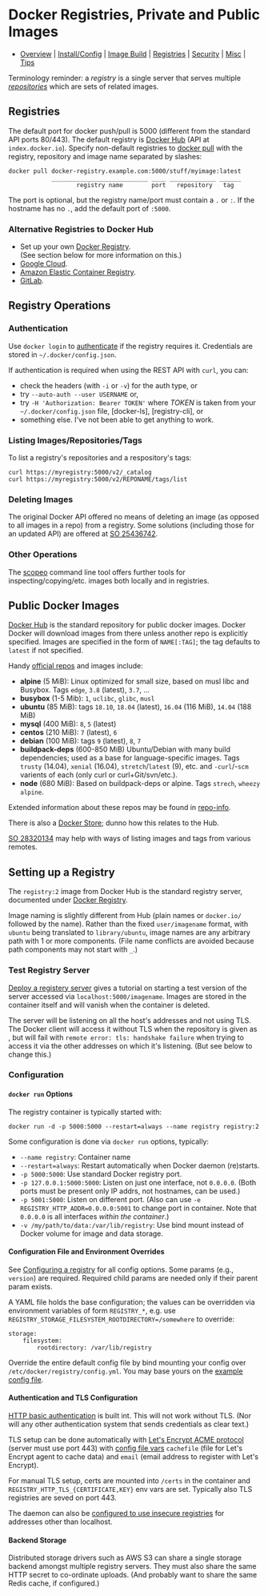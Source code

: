 Docker Registries, Private and Public Images
============================================

* [Overview](README.md) | [Install/Config](config.md)
  | [Image Build](image.md) | [Registries](registries.md)
  | [Security](security.md) | [Misc](misc.md) | [Tips](tips.md)

Terminology reminder: a _registry_ is a single server that serves
multiple _[repositories][repository]_ which are sets of related
images.


Registries
----------

The default port for docker push/pull is 5000 (different from the
standard API ports 80/443). The default registry is [Docker Hub][]
(API at `index.docker.io`). Specify non-default registries to [docker
pull] with the registry, repository and image name separated by
slashes:

    docker pull docker-registry.example.com:5000/stuff/myimage:latest
                ___________________________ ____ _____________ ______
                       registry name        port   repository   tag

The port is optional, but the registry name/port must contain a `.` or
`:`. If the hostname has no `.`, add the default port of `:5000`.

### Alternative Registries to Docker Hub

- Set up your own [Docker Registry][registry].  
  (See section below for more information on this.)
- [Google Cloud][gcp-registry].
- [Amazon Elastic Container Registry][aws-ecr].
- [GitLab].


Registry Operations
-------------------

### Authentication

Use `docker login` to [authenticate] if the registry requires it.
Credentials are stored in `~/.docker/config.json`.

If authentication is required when using the REST API with `curl`,
you can:
- check the headers (with `-i` or `-v`) for the auth type, or
- try `--auto-auth --user USERNAME` or,
- try `-H 'Authorization: Bearer TOKEN'` where _TOKEN_ is taken from
  your `~/.docker/config.json` file, [docker-ls], [registry-cli], or
- something else. I've not been able to get anything to work.

### Listing Images/Repositories/Tags

To list a registry's repositories and a respository's tags:

    curl https://myregistry:5000/v2/_catalog
    curl https://myregistry:5000/v2/REPONAME/tags/list

### Deleting Images

The original Docker API offered no means of deleting an image (as
opposed to all images in a repo) from a registry. Some solutions
(including those for an updated API) are offered at [SO 25436742].

### Other Operations

The [scopeo] command line tool offers further tools for
inspecting/copying/etc. images both locally and in registries.


Public Docker Images
--------------------

[Docker Hub] is the standard repository for public docker images.
Docker Docker will download images from there unless another repo is
explicitly specified. Images are specified in the form of
`NAME[:TAG]`; the tag defaults to `latest` if not specified.

Handy [official repos] and images include:

* __alpine__ (5 MiB): Linux optimized for small size, based on musl libc
  and Busybox. Tags  `edge`, `3.8` (latest), `3.7`, ...
* __busybox__ (1-5 Mib): `1`, `uclibc`, `glibc`, `musl`
* __ubuntu__ (85 MiB): tags `18.10`, `18.04` (latest),
  `16.04` (116 MiB), `14.04` (188 MiB)
* __mysql__ (400 MiB): `8`, `5` (latest)
* __centos__ (210 MiB): `7` (latest), `6`
* __debian__ (100 MiB): tags `9` (latest), `8`, `7`
* __buildpack-deps__ (600-850 MiB) Ubuntu/Debian with many build
  dependencies; used as a base for language-specific images.
  Tags `trusty` (14.04), `xenial` (16.04), `stretch`/`latest` (9), etc.
  and `-curl`/-`scm` varients of each (only curl or curl+Git/svn/etc.).
* __node__ (680 MiB): Based on buildpack-deps or alpine.
  Tags `strech`, `wheezy` `alpine`.

Extended information about these repos may be found in [repo-info].

There is also a [Docker Store]; dunno how this relates to the Hub.

[SO 28320134] may help with ways of listing images and tags from
various remotes.


Setting up a Registry
---------------------

The `registry:2` image from Docker Hub is the standard registry
server, documented under [Docker Registry][registry].

Image naming is slightly different from Hub (plain names or
`docker.io/` followed by the name). Rather than the fixed
`user/imagename` format, with `ubuntu` being translated to
`library/ubuntu`, image names are any arbitrary path with 1 or more
components. (File name conflicts are avoided because path components
may not start with `_`.)

### Test Registry Server

[Deploy a registery server][registry-deploy] gives a tutorial on
starting a test version of the server accessed via
`localhost:5000/imagename`. Images are stored in the container itself
and will vanish when the container is deleted.

The server will be listening on all the host's addresses and not using
TLS. The Docker client will access it without TLS when the repository
is given as , but will fail with `remote error: tls: handshake
failure` when trying to access it via the other addresses on which
it's listening. (But see below to change this.)

### Configuration

#### `docker run` Options

The registry container is typically started with:

    docker run -d -p 5000:5000 --restart=always --name registry registry:2

Some configuration is done via `docker run` options, typically:
- `--name registry`: Container name
- `--restart=always`: Restart automatically when Docker daemon (re)starts.
- `-p 5000:5000`: Use standard Docker registry port.
- `-p 127.0.0.1:5000:5000`: Listen on just one interface, not `0.0.0.0`.
  (Both ports must be present only IP addrs, not hostnames, can be used.)
- `-p 5001:5000`: Listen on different port. (Also can use  `-e
  REGISTRY_HTTP_ADDR=0.0.0.0:5001` to change port in container. Note that
  `0.0.0.0` is all interfaces _within the container_.)
- `-v /my/path/to/data:/var/lib/registry`: Use bind mount instead of Docker
  volume for image and data storage.

#### Configuration File and Environment Overrides

See [Configuring a registry][registry-config] for all config options.
Some params (e.g., `version`) are required. Required child params are
needed only if their parent param exists.

A YAML file holds the base configuration; the values can be overridden
via environment variables of form `REGISTRY_*`, e.g. use
`REGISTRY_STORAGE_FILESYSTEM_ROOTDIRECTORY=/somewhere` to override:

    storage:
        filesystem:
            rootdirectory: /var/lib/registry

Override the entire default config file by bind mounting your config
over `/etc/docker/registry/config.yml`. You may base yours on the
[example config file][registry-exampleconfig].

#### Authentication and TLS Configuration

[HTTP basic authentication][registry-basicauth] is built int. This
will not work without TLS. (Nor will any other authentication system
that sends credentials as clear text.)

TLS setup can be done automatically with [Let's Encrypt ACME
protocol][letsencrypt] (server must use port 443) with [config file
vars][regconf-letsenrypt] `cachefile` (file for Let's Encrypt agent to
cache data) and `email` (email address to register with Let's
Encrypt).

For manual TLS setup, certs are mounted into `/certs` in the container
and `REGISTRY_HTTP_TLS_{CERTIFICATE,KEY}` env vars are set. Typically
also TLS registries are seved on port 443.

The daemon can also be [configured to use insecure
registries][registry-insecure] for addresses other than localhost.

#### Backend Storage

Distributed storage drivers such as AWS S3 can share a single storage
backend amongst multiple registry servers. They must also share the
same HTTP secret to co-ordinate uploads. (And probably want to share
the same Redis cache, if configured.)



<!-------------------------------------------------------------------->
[Docker Hub]: https://hub.docker.com/explore/
[Docker Store]: https://store.docker.com/
[SO 25436742]: https://stackoverflow.com/q/25436742/107294
[SO 28320134]: https://stackoverflow.com/q/28320134/107294
[authenticate]: https://docs.docker.com/registry/spec/auth/jwt/
[aws-ecr]: https://aws.amazon.com/ecr/
[docker pull]: https://docs.docker.com/engine/reference/commandline/pull/
[gcp-registry]: https://cloud.google.com/container-registry/docs/pushing-and-pulling?hl=en_US
[gitlab]: https://about.gitlab.com/2016/05/23/gitlab-container-registry/
[letsencrypt]: https://letsencrypt.org/how-it-works/
[official repos]: https://docs.docker.com/docker-hub/official_repos/
[regconf-letsenrypt]: https://docs.docker.com/registry/#letsencrypt
[registry-basicauth]: https://docs.docker.com/registry/#native-basic-auth
[registry-config]: https://docs.docker.com/registry/configuration/
[registry-deploy]: https://docs.docker.com/registry/deploying/
[registry-exampleconfig]: https://github.com/docker/distribution/blob/master/cmd/registry/config-example.yml
[registry-insecure]: https://docs.docker.com/registry/insecure/
[registry]: https://docs.docker.com/registry
[repo-info]: https://github.com/docker-library/repo-info/tree/master/repos
[repository]: https://docs.docker.com/docker-hub/repos/
[scopeo]: https://github.com/projectatomic/skopeo
